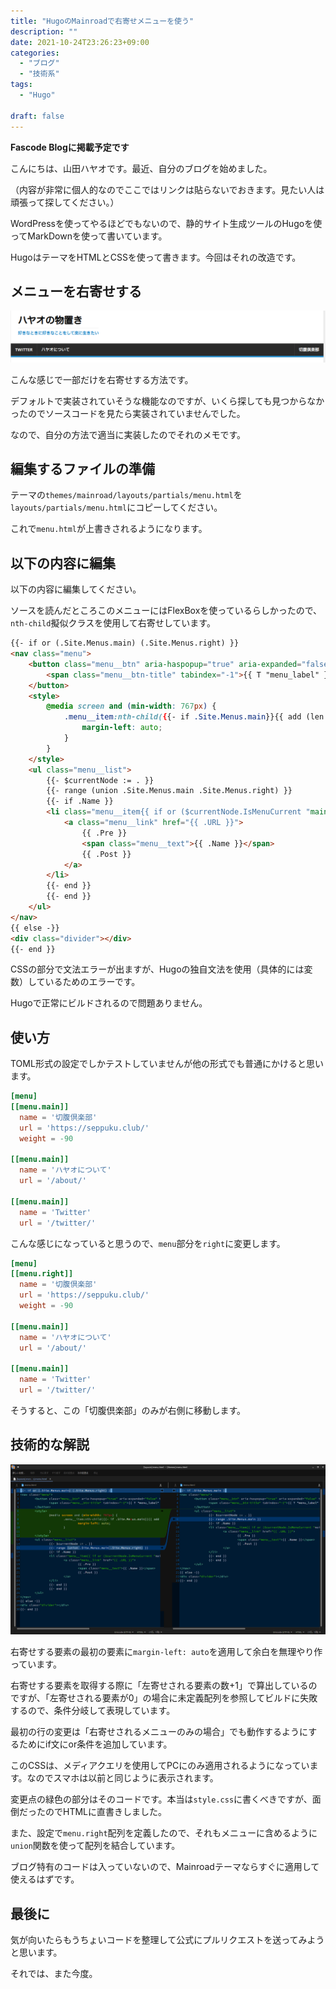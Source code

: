 ```yaml
---
title: "HugoのMainroadで右寄せメニューを使う"
description: ""
date: 2021-10-24T23:26:23+09:00
categories:
  - "ブログ"
  - "技術系"
tags:
  - "Hugo"

draft: false
---
```


**Fascode Blogに掲載予定です**

こんにちは、山田ハヤオです。最近、自分のブログを始めました。

（内容が非常に個人的なのでここではリンクは貼らないでおきます。見たい人は頑張って探してください。）

WordPressを使ってやるほどでもないので、静的サイト生成ツールのHugoを使ってMarkDownを使って書いています。

HugoはテーマをHTMLとCSSを使って書きます。今回はそれの改造です。

## メニューを右寄せする

![完成後のメニューバー](./after-menu-bar.png)

こんな感じで一部だけを右寄せする方法です。

デフォルトで実装されていそうな機能なのですが、いくら探しても見つからなかったのでソースコードを見たら実装されていませんでした。

なので、自分の方法で適当に実装したのでそれのメモです。

## 編集するファイルの準備
テーマの`themes/mainroad/layouts/partials/menu.html`を`layouts/partials/menu.html`にコピーしてください。

これで`menu.html`が上書きされるようになります。

## 以下の内容に編集

以下の内容に編集してください。

ソースを読んだところこのメニューにはFlexBoxを使っているらしかったので、`nth-child`擬似クラスを使用して右寄せしています。

```html
{{- if or (.Site.Menus.main) (.Site.Menus.right) }}
<nav class="menu">
	<button class="menu__btn" aria-haspopup="true" aria-expanded="false" tabindex="0">
		<span class="menu__btn-title" tabindex="-1">{{ T "menu_label" }}</span>
	</button>
	<style>
		@media screen and (min-width: 767px) {
			.menu__item:nth-child({{- if .Site.Menus.main}}{{ add (len .Site.Menus.main) 1 }}{{else}}1{{end}}){
				margin-left: auto;
			}
		}
	</style>
	<ul class="menu__list">
		{{- $currentNode := . }}
		{{- range (union .Site.Menus.main .Site.Menus.right) }}
		{{- if .Name }}
		<li class="menu__item{{ if or ($currentNode.IsMenuCurrent "main" .) ($currentNode.HasMenuCurrent "main" .) }} menu__item--active{{ end }}">
			<a class="menu__link" href="{{ .URL }}">
				{{ .Pre }}
				<span class="menu__text">{{ .Name }}</span>
				{{ .Post }}
			</a>
		</li>
		{{- end }}
		{{- end }}
	</ul>
</nav>
{{ else -}}
<div class="divider"></div>
{{- end }}


```

CSSの部分で文法エラーが出ますが、Hugoの独自文法を使用（具体的には変数）しているためのエラーです。

Hugoで正常にビルドされるので問題ありません。

## 使い方
TOML形式の設定でしかテストしていませんが他の形式でも普通にかけると思います。

```toml
[menu]
[[menu.main]]
  name = '切腹倶楽部'
  url = 'https://seppuku.club/'
  weight = -90

[[menu.main]]
  name = 'ハヤオについて'
  url = '/about/'

[[menu.main]]
  name = 'Twitter'
  url = '/twitter/'
```

こんな感じになっていると思うので、`menu`部分を`right`に変更します。

```toml
[menu]
[[menu.right]]
  name = '切腹倶楽部'
  url = 'https://seppuku.club/'
  weight = -90

[[menu.main]]
  name = 'ハヤオについて'
  url = '/about/'

[[menu.main]]
  name = 'Twitter'
  url = '/twitter/'
```

そうすると、この「切腹倶楽部」のみが右側に移動します。

## 技術的な解説

![ソースコードの比較](./source-diff.png) 

右寄せする要素の最初の要素に`margin-left: auto`を適用して余白を無理やり作っています。

右寄せする要素を取得する際に「左寄せされる要素の数+1」で算出しているのですが、「左寄せされる要素が0」の場合に未定義配列を参照してビルドに失敗するので、条件分岐して表現しています。

最初の行の変更は「右寄せされるメニューのみの場合」でも動作するようにするためにif文にor条件を追加しています。

このCSSは、メディアクエリを使用してPCにのみ適用されるようになっています。なのでスマホは以前と同じように表示されます。

変更点の緑色の部分はそのコードです。本当は`style.css`に書くべきですが、面倒だったのでHTMLに直書きしました。

また、設定で`menu.right`配列を定義したので、それもメニューに含めるように`union`関数を使って配列を結合しています。

ブログ特有のコードは入っていないので、Mainroadテーマならすぐに適用して使えるはずです。

## 最後に
気が向いたらもうちょいコードを整理して公式にプルリクエストを送ってみようと思います。

それでは、また今度。


